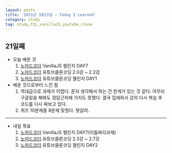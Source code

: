 ```yaml
---
layout: posts
title: '2021년 3월15일 — Today I Learned'
category: study
tag: study,TIL,vanillaJS,youtube_clone
---
```


## 21일째

- 오늘 배운 것
  1. [노마드코더][1] VanillaJS 챌린지 DAY7
  2. [노마드코더][1] 유튜브클론코딩 2.0강 ~ 2.2강
  3. [노마드코더][1] 유튜브클론코딩 챌린지 DAY1
     <br>
- 배운 것으로부터 느낀 점
  1. 역대급으로 과제가 어렵다. 혼자 생각해서 하는 건 한계가 있는 것 같다. 아무리 구글링을 해봐도 정답근처에 가지도 못했다. 결국 집에와서 강의 다시 복습 후 코드를 다시 짜보고 있다.
  2. 퀴즈 10문제중 8문제 맞췄다. 헷갈려.

---

- 내일 목표
  1. [노마드코더][1] VanillaJS 챌린지 DAY7(이틀짜리과제)
  2. [노마드코더][1] 유튜브클론코딩 2.3강 ~ 2.7강
  3. [노마드코더][1] 유튜브클론코딩 챌린지 DAY2

[1]: https://nomadcoders.co/ '노마드코더'
